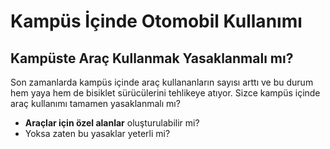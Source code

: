 # Kampüs İçinde Otomobil Kullanımı

## Kampüste Araç Kullanmak Yasaklanmalı mı?

Son zamanlarda kampüs içinde araç kullananların sayısı arttı ve bu durum hem yaya hem de bisiklet sürücülerini tehlikeye atıyor. Sizce kampüs içinde araç kullanımı tamamen yasaklanmalı mı?

-   **Araçlar için özel alanlar** oluşturulabilir mi?
-   Yoksa zaten bu yasaklar yeterli mi?

